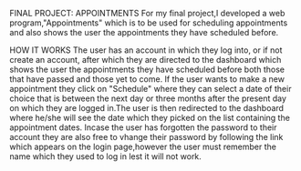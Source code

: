 FINAL PROJECT: APPOINTMENTS
For my final project,I developed a web program,"Appointments" which is to be used for scheduling appointments and also
shows the user the appointments they have scheduled before.

HOW IT WORKS
The user has an account in which they log into, or if not create an account, after which they are directed to the dashboard which
shows the user the appointments they have scheduled before both those that have passed and those yet to come. If the user wants
to make a new appointment they click on "Schedule" where they can select a date of their choice that is between the next day or
three months after the present day on which they are logged in.The user is then redirected to the dashboard where he/she will see
the date which they picked on the list containing the appointment dates.
Incase the user has forgotten the password to their account they are also free to vhange their password by following the link which
appears on the login page,however the user must remember the name which they used to log in lest it will not work.